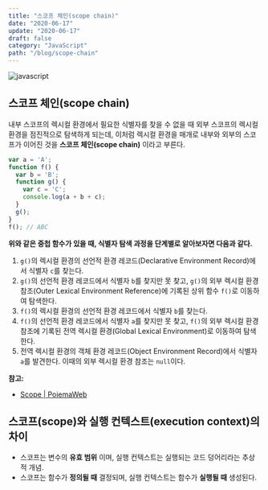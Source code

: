 ```yaml
---
title: "스코프 체인(scope chain)"
date: "2020-06-17"
update: "2020-06-17"
draft: false
category: "JavaScript"
path: "/blog/scope-chain"
---
```


![javascript](https://blog.martinwork.co.kr/images/javascript/javascript.png)

## 스코프 체인(scope chain)
내부 스코프의 렉시컬 환경에서 필요한 식별자를 찾을 수 없을 때 외부 스코프의 렉시컬 환경을 점진적으로 탐색하게 되는데, 이처럼 렉시컬 환경을 매개로 내부와 외부의 스코프가 이어진 것을 **스코프 체인(scope chain)** 이라고 부른다.

```js
var a = 'A';
function f() {
  var b = 'B';
  function g() {
    var c = 'C';
    console.log(a + b + c);
  }
  g();
}
f(); // ABC
```

**위와 같은 중첩 함수가 있을 때, 식별자 탐색 과정을 단계별로 알아보자면 다음과 같다.**

1. `g()`의 렉시컬 환경의 선언적 환경 레코드(Declarative Environment Record)에서 식별자 `c`를 찾는다.
2. `g()`의 선언적 환경 레코드에서 식별자 `b`를 찾지만 못 찾고, `g()`의 외부 렉시컬 환경 참조(Outer Lexical Environment Reference)에 기록된 상위 함수 `f()`로 이동하여 탐색한다.
3. `f()`의 렉시컬 환경의 선언적 환경 레코드에서 식별자 `b`를 찾는다.
4. `f()`의 선언적 환경 레코드에서 식별자 `a`를 찾지만 못 찾고, `f()`의 외부 렉시컬 환경 참조에 기록된 전역 렉시컬 환경(Global Lexical Environment)로 이동하여 탐색한다.
5. 전역 렉시컬 환경의 객체 환경 레코드(Object Environment Record)에서 식별자 `a`를 발견한다. 이때의 외부 렉시컬 환경 참조는 `null`이다.

**참고:**
- [Scope | PoiemaWeb](https://poiemaweb.com/js-scope)

## 스코프(scope)와 실행 컨텍스트(execution context)의 차이
- 스코프는 변수의 **유효 범위** 이며, 실행 컨텍스트는 실행되는 코드 덩어리라는 추상적 개념.
- 스코프는 함수가 **정의될 때** 결정되며, 실행 컨텍스트는 함수가 **실행될 때** 생성된다.
